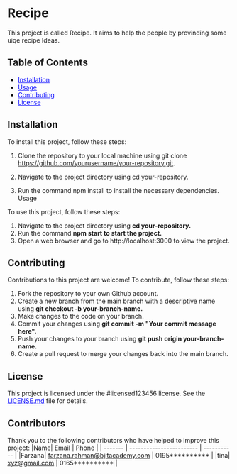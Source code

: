# Recipe

This project is called Recipe. It aims to help the people by provinding some uiqe recipe Ideas.


## Table of Contents

- <a href="https://example.com" style="text-decoration: underline; color: blue;">Installation</a>
- <a href="https://example.com" style="text-decoration: underline; color: blue;">Usage</a>
- <a href="https://example.com" style="text-decoration: underline; color: blue;">Contributing</a>
- <a href="https://example.com" style="text-decoration: underline; color: blue;">License</a>


## Installation

To install this project, follow these steps:

1. Clone the repository to your local machine using git clone
https://github.com/yourusername/your-repository.git.

2. Navigate to the project directory using cd your-repository.

3. Run the command npm install to install the necessary dependencies.
Usage


To use this project, follow these steps:


1. Navigate to the project directory using <b> cd your-repository. </b>
2. Run the command <b> npm start to start the project. </b>
3. Open a web browser and go to http://localhost:3000 to view the project.


## Contributing

Contributions to this project are welcome! To contribute, follow these steps:

1. Fork the repository to your own Github account.
2. Create a new branch from the main branch with a descriptive name using <b> git
checkout -b your-branch-name.</b>
3. Make changes to the code on your branch.
4. Commit your changes using <b> git commit -m "Your commit message here". </b>
5. Push your changes to your branch using <b> git push origin your-branch-name. </b>
6. Create a pull request to merge your changes back into the main branch.


## License


This project is licensed under the #licensed123456 license. See the <a href="https://example.com" style="text-decoration: underline; color: blue;">LICENSE.md</a>
file for details.


## Contributors

Thank you to the following contributors who have helped to improve this project:
|Name| Email | Phone |
| ------- | ------------------------ | ----------- |
|Farzana| farzana.rahman@bjitacademy.com | 0195********** |
|tina| xyz@gmail.com | 0165********** |


